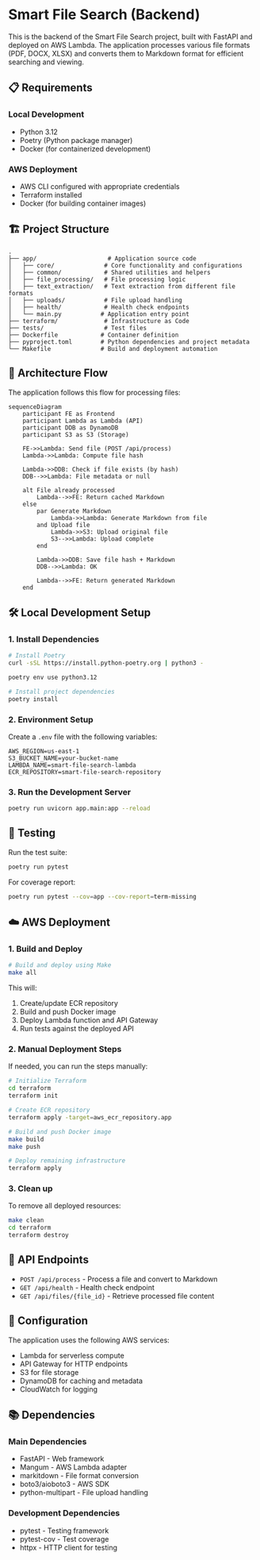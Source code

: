 # Smart File Search (Backend)

This is the backend of the Smart File Search project, built with FastAPI and deployed on AWS Lambda. The application processes various file formats (PDF, DOCX, XLSX) and converts them to Markdown format for efficient searching and viewing.

## 📋 Requirements

### Local Development
- Python 3.12
- Poetry (Python package manager)
- Docker (for containerized development)

### AWS Deployment
- AWS CLI configured with appropriate credentials
- Terraform installed
- Docker (for building container images)

## 🏗️ Project Structure

```
.
├── app/                    # Application source code
│   ├── core/              # Core functionality and configurations
│   ├── common/            # Shared utilities and helpers
│   ├── file_processing/   # File processing logic
│   ├── text_extraction/   # Text extraction from different file formats
│   ├── uploads/           # File upload handling
│   ├── health/            # Health check endpoints
│   └── main.py           # Application entry point
├── terraform/             # Infrastructure as Code
├── tests/                 # Test files
├── Dockerfile            # Container definition
├── pyproject.toml        # Python dependencies and project metadata
└── Makefile              # Build and deployment automation
```

## 🔄 Architecture Flow

The application follows this flow for processing files:

```mermaid
sequenceDiagram
    participant FE as Frontend
    participant Lambda as Lambda (API)
    participant DDB as DynamoDB
    participant S3 as S3 (Storage)

    FE->>Lambda: Send file (POST /api/process)
    Lambda->>Lambda: Compute file hash

    Lambda->>DDB: Check if file exists (by hash)
    DDB-->>Lambda: File metadata or null

    alt File already processed
        Lambda-->>FE: Return cached Markdown
    else
        par Generate Markdown
            Lambda->>Lambda: Generate Markdown from file
        and Upload file
            Lambda->>S3: Upload original file
            S3-->>Lambda: Upload complete
        end

        Lambda->>DDB: Save file hash + Markdown
        DDB-->>Lambda: OK

        Lambda-->>FE: Return generated Markdown
    end
```

## 🛠️ Local Development Setup

### 1. Install Dependencies
```bash
# Install Poetry
curl -sSL https://install.python-poetry.org | python3 -

poetry env use python3.12

# Install project dependencies
poetry install
```

### 2. Environment Setup
Create a `.env` file with the following variables:
```env
AWS_REGION=us-east-1
S3_BUCKET_NAME=your-bucket-name
LAMBDA_NAME=smart-file-search-lambda
ECR_REPOSITORY=smart-file-search-repository
```

### 3. Run the Development Server
```bash
poetry run uvicorn app.main:app --reload
```

## 🧪 Testing

Run the test suite:
```bash
poetry run pytest
```

For coverage report:
```bash
poetry run pytest --cov=app --cov-report=term-missing
```

## ☁️ AWS Deployment

### 1. Build and Deploy
```bash
# Build and deploy using Make
make all
```

This will:
1. Create/update ECR repository
2. Build and push Docker image
3. Deploy Lambda function and API Gateway
4. Run tests against the deployed API

### 2. Manual Deployment Steps
If needed, you can run the steps manually:

```bash
# Initialize Terraform
cd terraform
terraform init

# Create ECR repository
terraform apply -target=aws_ecr_repository.app

# Build and push Docker image
make build
make push

# Deploy remaining infrastructure
terraform apply
```

### 3. Clean up
To remove all deployed resources:
```bash
make clean
cd terraform
terraform destroy
```

## 📝 API Endpoints

- `POST /api/process` - Process a file and convert to Markdown
- `GET /api/health` - Health check endpoint
- `GET /api/files/{file_id}` - Retrieve processed file content

## 🔧 Configuration

The application uses the following AWS services:
- Lambda for serverless compute
- API Gateway for HTTP endpoints
- S3 for file storage
- DynamoDB for caching and metadata
- CloudWatch for logging

## 📚 Dependencies

### Main Dependencies
- FastAPI - Web framework
- Mangum - AWS Lambda adapter
- markitdown - File format conversion
- boto3/aioboto3 - AWS SDK
- python-multipart - File upload handling

### Development Dependencies
- pytest - Testing framework
- pytest-cov - Test coverage
- httpx - HTTP client for testing